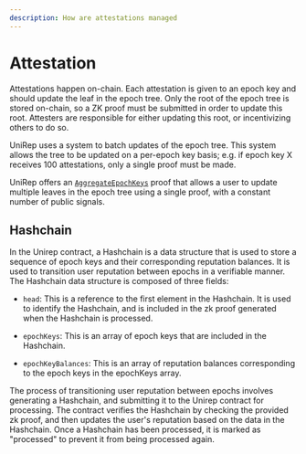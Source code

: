 ```yaml
---
description: How are attestations managed
---
```


# Attestation

Attestations happen on-chain. Each attestation is given to an epoch key and should update the leaf in the epoch tree. Only the root of the epoch tree is stored on-chain, so a ZK proof must be submitted in order to update this root. Attesters are responsible for either updating this root, or incentivizing others to do so.

UniRep uses a system to batch updates of the epoch tree. This system allows the tree to be updated on a per-epoch key basis; e.g. if epoch key X receives 100 attestations, only a single proof must be made.

UniRep offers an [`AggregateEpochKeys`](../circuits-api/circuits#aggregate-epoch-keys-proof) proof that allows a user to update multiple leaves in the epoch tree using a single proof, with a constant number of public signals.

## Hashchain

In the Unirep contract, a Hashchain is a data structure that is used to store a sequence of epoch keys and their corresponding reputation balances. It is used to transition user reputation between epochs in a verifiable manner. The Hashchain data structure is composed of three fields:

* `head`: This is a reference to the first element in the Hashchain. It is used to identify the Hashchain, and is included in the zk proof generated when the Hashchain is processed.

* `epochKeys`: This is an array of epoch keys that are included in the Hashchain.

* `epochKeyBalances`: This is an array of reputation balances corresponding to the epoch keys in the epochKeys array.

The process of transitioning user reputation between epochs involves generating a Hashchain, and submitting it to the Unirep contract for processing. The contract verifies the Hashchain by checking the provided zk proof, and then updates the user's reputation based on the data in the Hashchain. Once a Hashchain has been processed, it is marked as "processed" to prevent it from being processed again.
